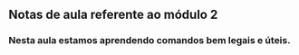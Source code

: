 ## Notas de aula referente ao módulo 2

### Nesta aula estamos aprendendo comandos bem legais e úteis.